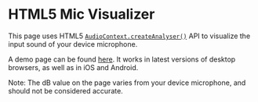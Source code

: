 # HTML5 Mic Visualizer

This page uses HTML5 [`AudioContext.createAnalyser()`](https://developer.mozilla.org/en-US/docs/Web/API/BaseAudioContext/createAnalyser) API to visualize the input sound of your device microphone.

A demo page can be found [here](https://static.yige.ch/html5-mic/). It works in latest versions of desktop browsers, as well as in iOS and Android.

Note: The dB value on the page varies from your device microphone, and should not be considered accurate.
